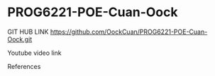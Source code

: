 # PROG6221-POE-Cuan-Oock
GIT HUB LINK 
https://github.com/OockCuan/PROG6221-POE-Cuan-Oock.git

Youtube video link 


References 

